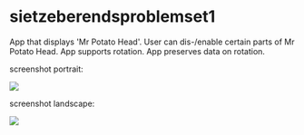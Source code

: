 # sietzeberendsproblemset1

App that displays 'Mr Potato Head'. User can dis-/enable certain parts of Mr Potato Head. App supports rotation. App preserves data on rotation.

screenshot portrait:

![]({{site.baseurl}}//Screenshot_2017-11-01-10-41-45.png)

screenshot landscape:

![]({{site.baseurl}}//Screenshot_2017-11-01-10-41-57.png)

